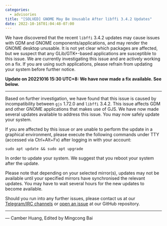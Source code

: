 ```yaml
---
categories:
  - advisories
title: "[SOLVED] GNOME May Be Unusable After libffi 3.4.2 Updates"
date: 2022-10-16T01:04:48-07:00
---
```


We have discovered that the recent `libffi` 3.4.2 updates may cause issues with GDM and GNOME components/applications, and may render the GNOME desktop unusable. It is not yet clear which packages are affected, but we suspect that any GLib/GTK+-based applications are susceptible to this issue. We are currently investigating this issue and are actively working on a fix. If you are using such applications, please refrain from updating your system before further notice.

**Update on 20221016 15:30 UTC+8: We have now made a fix available. See below.**

---

Based on further investigation, we have found that this issue is caused by incompatibility between `gjs` 1.72.0 and `libffi` 3.4.2. This issue affects GDM and other GNOME applications that makes use of GJS. We have now made several updates available to address this issue. You may now safely update your system.

If you are affected by this issue or are unable to perform the update in a graphical environment, please execute the following commands under TTY (accessed via Ctrl+Alt+Fx) after logging in with your account:

```
sudo apt update && sudo apt upgrade
```

In order to update your system. We suggest that you reboot your system after the update. 

Please note that depending on your selected mirror(s), updates may not be available until your specified mirrors have synchronised the relevant updates. You may have to wait several hours for the new updates to become available.

Should you run into any further issues, please contact us at our [Telegram/IRC channels](https://aosc.io/zh-cn/contact/) or [open an issue](https://github.com/AOSC-Dev/aosc-os-abbs/issues/new?assignees=&labels=&template=bug-report.yml) at our GitHub repository.

---

— Camber Huang, Edited by Mingcong Bai
